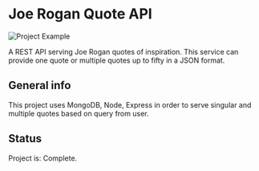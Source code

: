 # Joe Rogan Quote API
![Project Example](https://cdn.glitch.com/b52ddbcb-7a27-4e87-9e5b-c82fa783b93c%2FScreen%20Shot%202019-08-28%20at%204.51.55%20PM.png?v=1567044677053)

A REST API serving Joe Rogan quotes of inspiration. This service can provide one quote or multiple quotes up to fifty in a JSON format. 

## General info
This project uses MongoDB, Node, Express in order to serve singular and multiple quotes based on query from user.

## Status
Project is: Complete.

